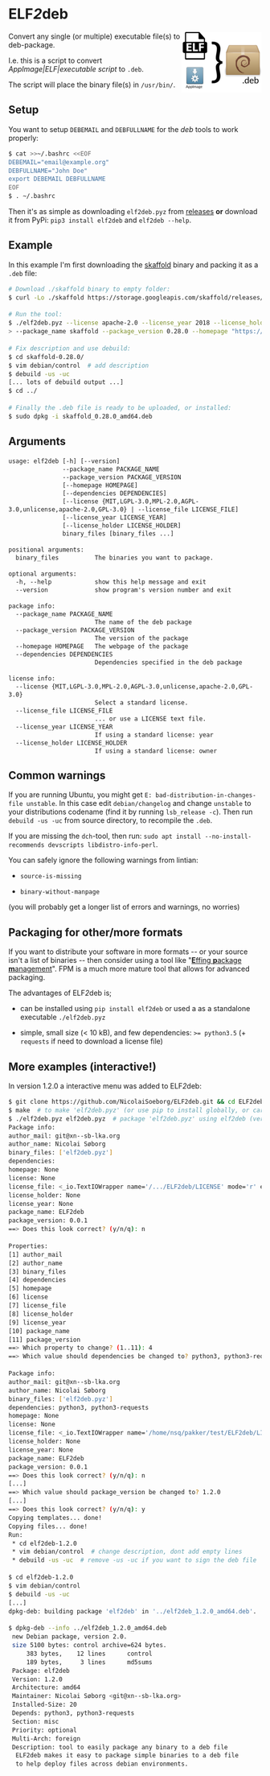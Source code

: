 # ELF*2*deb
<img align="right" src="https://raw.githubusercontent.com/NicolaiSoeborg/ELF2deb/master/.github/logo-small.png" alt="logo" />

Convert any single (or multiple) executable file(s) to deb-package.

I.e. this is a script to convert *AppImage|ELF|executable script* to `.deb`.

The script will place the binary file(s) in `/usr/bin/`.

## Setup

You want to setup `DEBEMAIL` and `DEBFULLNAME` for the *deb* tools to work properly:

```bash
$ cat >>~/.bashrc <<EOF
DEBEMAIL="email@example.org"
DEBFULLNAME="John Doe"
export DEBEMAIL DEBFULLNAME
EOF
$ . ~/.bashrc
```

Then it's as simple as downloading `elf2deb.pyz` from [releases](https://github.com/NicolaiSoeborg/ELF2deb/releases) **or** download it from PyPi: `pip3 install elf2deb` and `elf2deb --help`.

## Example

In this example I'm first downloading the [skaffold](https://skaffold.dev/) binary and packing it as a `.deb` file:

```bash
# Download ./skaffold binary to empty folder:
$ curl -Lo ./skaffold https://storage.googleapis.com/skaffold/releases/latest/skaffold-linux-amd64

# Run the tool:
$ ./elf2deb.pyz --license apache-2.0 --license_year 2018 --license_holder "The Skaffold Authors" \
> --package_name skaffold --package_version 0.28.0 --homepage "https://skaffold.dev/" ./skaffold

# Fix description and use debuild:
$ cd skaffold-0.28.0/
$ vim debian/control  # add description
$ debuild -us -uc
[... lots of debuild output ...]
$ cd ../

# Finally the .deb file is ready to be uploaded, or installed:
$ sudo dpkg -i skaffold_0.28.0_amd64.deb
```

## Arguments

```
usage: elf2deb [-h] [--version]
               --package_name PACKAGE_NAME
               --package_version PACKAGE_VERSION
               [--homepage HOMEPAGE]
               [--dependencies DEPENDENCIES]
               [--license {MIT,LGPL-3.0,MPL-2.0,AGPL-3.0,unlicense,apache-2.0,GPL-3.0} | --license_file LICENSE_FILE]
               [--license_year LICENSE_YEAR]
               [--license_holder LICENSE_HOLDER]
               binary_files [binary_files ...]

positional arguments:
  binary_files          The binaries you want to package.

optional arguments:
  -h, --help            show this help message and exit
  --version             show program's version number and exit

package info:
  --package_name PACKAGE_NAME
                        The name of the deb package
  --package_version PACKAGE_VERSION
                        The version of the package
  --homepage HOMEPAGE   The webpage of the package
  --dependencies DEPENDENCIES
                        Dependencies specified in the deb package

license info:
  --license {MIT,LGPL-3.0,MPL-2.0,AGPL-3.0,unlicense,apache-2.0,GPL-3.0}
                        Select a standard license.
  --license_file LICENSE_FILE
                        ... or use a LICENSE text file.
  --license_year LICENSE_YEAR
                        If using a standard license: year
  --license_holder LICENSE_HOLDER
                        If using a standard license: owner
```

## Common warnings

If you are running Ubuntu, you might get `E: bad-distribution-in-changes-file unstable`.
In this case edit `debian/changelog` and change `unstable` to your distributions codename (find it by running `lsb_release -c`).
Then run `debuild -us -uc` from source directory, to recompile the `.deb`.

If you are missing the `dch`-tool, then run: `sudo apt install --no-install-recommends devscripts libdistro-info-perl`.

You can safely ignore the following warnings from lintian:

 * `source-is-missing`

 * `binary-without-manpage`

(you will probably get a longer list of errors and warnings, no worries)

## Packaging for other/more formats

If you want to distribute your software in more formats -- or your source isn't a list of binaries -- then consider using a tool like "[**E**ffing **p**ackage **m**anagement](https://github.com/jordansissel/fpm)". FPM is a much more mature tool that allows for advanced packaging.

The advantages of ELF*2*deb is;

 * can be installed using `pip install elf2deb` or used a as a standalone executable `./elf2deb.pyz`

 * simple, small size (< 10 kB), and few dependencies: `>= python3.5` (+ `requests` if need to download a license file)

## More examples (interactive!)

In version 1.2.0 a interactive menu was added to ELF*2*deb:

```bash
$ git clone https://github.com/NicolaiSoeborg/ELF2deb.git && cd ELF2deb/
$ make  # to make 'elf2deb.pyz' (or use pip to install globally, or carry/copy elf2deb.pyz around)
$ ./elf2deb.pyz elf2deb.pyz  # package 'elf2deb.pyz' using elf2deb (very meta!)
Package info:
author_mail: git@xn--sb-lka.org
author_name: Nicolai Søborg
binary_files: ['elf2deb.pyz']
dependencies: 
homepage: None
license: None
license_file: <_io.TextIOWrapper name='/.../ELF2deb/LICENSE' mode='r' encoding='UTF-8'>
license_holder: None
license_year: None
package_name: ELF2deb
package_version: 0.0.1
==> Does this look correct? (y/n/q): n

Properties:
[1] author_mail
[2] author_name
[3] binary_files
[4] dependencies
[5] homepage
[6] license
[7] license_file
[8] license_holder
[9] license_year
[10] package_name
[11] package_version
==> Which property to change? (1..11): 4
==> Which value should dependencies be changed to? python3, python3-requests

Package info:
author_mail: git@xn--sb-lka.org
author_name: Nicolai Søborg
binary_files: ['elf2deb.pyz']
dependencies: python3, python3-requests
homepage: None
license: None
license_file: <_io.TextIOWrapper name='/home/nsq/pakker/test/ELF2deb/LICENSE' mode='r' encoding='UTF-8'>
license_holder: None
license_year: None
package_name: ELF2deb
package_version: 0.0.1
==> Does this look correct? (y/n/q): n
[...]
==> Which value should package_version be changed to? 1.2.0
[...]
==> Does this look correct? (y/n/q): y
Copying templates... done!
Copying files... done!
Run:
 * cd elf2deb-1.2.0
 * vim debian/control  # change description, dont add empty lines
 * debuild -us -uc  # remove -us -uc if you want to sign the deb file

$ cd elf2deb-1.2.0
$ vim debian/control
$ debuild -us -uc
[...]
dpkg-deb: building package 'elf2deb' in '../elf2deb_1.2.0_amd64.deb'.

$ dpkg-deb --info ../elf2deb_1.2.0_amd64.deb
 new Debian package, version 2.0.
 size 5100 bytes: control archive=624 bytes.
     383 bytes,    12 lines      control
     189 bytes,     3 lines      md5sums
 Package: elf2deb
 Version: 1.2.0
 Architecture: amd64
 Maintainer: Nicolai Søborg <git@xn--sb-lka.org>
 Installed-Size: 20
 Depends: python3, python3-requests
 Section: misc
 Priority: optional
 Multi-Arch: foreign
 Description: tool to easily package any binary to a deb file
  ELF2deb makes it easy to package simple binaries to a deb file
  to help deploy files across debian environments.
```
